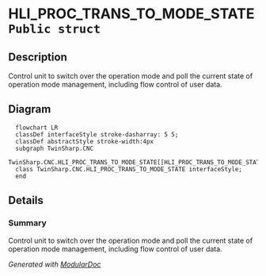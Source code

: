 # HLI_PROC_TRANS_TO_MODE_STATE `Public struct`

## Description
Control unit to switch over the operation mode and poll the current state of operation mode management, including flow control of user data.

## Diagram
```mermaid
  flowchart LR
  classDef interfaceStyle stroke-dasharray: 5 5;
  classDef abstractStyle stroke-width:4px
  subgraph TwinSharp.CNC
  TwinSharp.CNC.HLI_PROC_TRANS_TO_MODE_STATE[[HLI_PROC_TRANS_TO_MODE_STATE]]
  class TwinSharp.CNC.HLI_PROC_TRANS_TO_MODE_STATE interfaceStyle;
  end
```

## Details
### Summary
Control unit to switch over the operation mode and poll the current state of operation mode management, including flow control of user data.

*Generated with* [*ModularDoc*](https://github.com/hailstorm75/ModularDoc)
